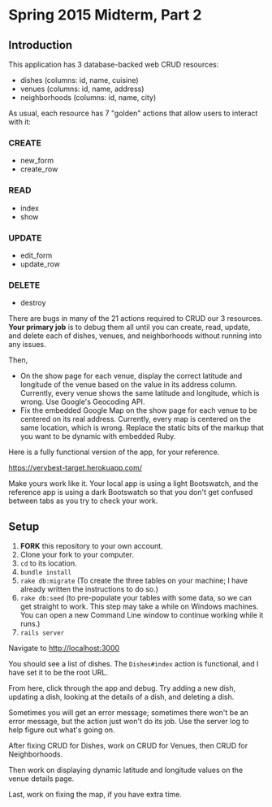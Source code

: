 # Spring 2015 Midterm, Part 2

## Introduction

This application has 3 database-backed web CRUD resources:

 - dishes (columns: id, name, cuisine)
 - venues (columns: id, name, address)
 - neighborhoods (columns: id, name, city)

As usual, each resource has 7 "golden" actions that allow users to interact with it:

### CREATE
 - new_form
 - create_row

### READ
 - index
 - show

### UPDATE
 - edit_form
 - update_row

### DELETE
 - destroy

There are bugs in many of the 21 actions required to CRUD our 3 resources. **Your primary job** is to debug them all until you can create, read, update, and delete each of dishes, venues, and neighborhoods without running into any issues.

Then,

 - On the show page for each venue, display the correct latitude and longitude of the venue based on the value in its address column. Currently, every venue shows the same latitude and longitude, which is wrong. Use Google's Geocoding API.
 - Fix the embedded Google Map on the show page for each venue to be centered on its real address. Currently, every map is centered on the same location, which is wrong. Replace the static bits of the markup that you want to be dynamic with embedded Ruby.

Here is a fully functional version of the app, for your reference.

https://verybest-target.herokuapp.com/

Make yours work like it. Your local app is using a light Bootswatch, and the reference app is using a dark Bootswatch so that you don't get confused between tabs as you try to check your work.

## Setup

 1. **FORK** this repository to your own account.
 1. Clone your fork to your computer.
 1. `cd` to its location.
 1. `bundle install`
 1. `rake db:migrate` (To create the three tables on your machine; I have already written the instructions to do so.)
 1. `rake db:seed` (to pre-populate your tables with some data, so we can get straight to work. This step may take a while on Windows machines. You can open a new Command Line window to continue working while it runs.)
 1. `rails server`

Navigate to [http://localhost:3000](http://localhost:3000)

You should see a list of dishes. The `Dishes#index` action is functional, and I have set it to be the root URL.

From here, click through the app and debug. Try adding a new dish, updating a dish, looking at the details of a dish, and deleting a dish.

Sometimes you will get an error message; sometimes there won't be an error message, but the action just won't do its job. Use the server log to help figure out what's going on.

After fixing CRUD for Dishes, work on CRUD for Venues, then CRUD for Neighborhoods.

Then work on displaying dynamic latitude and longitude values on the venue details page.

Last, work on fixing the map, if you have extra time.
